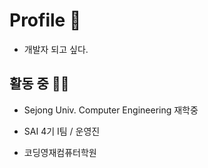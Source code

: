 # Profile 💩

* 개발자 되고 싶다.

## 활동 중 💪🏼
* Sejong Univ. Computer Engineering 재학중

* SAI 4기 I팀 / 운영진

* 코딩영재컴퓨터학원
